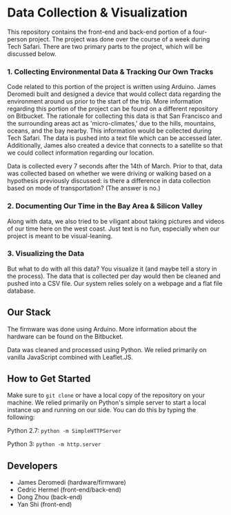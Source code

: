 # Data Collection & Visualization
This repository contains the front-end and back-end portion of a four-person project. The project was done over the course of a week during Tech Safari. There are two primary parts to the project, which will be discussed below.  

### 1. Collecting Environmental Data & Tracking Our Own Tracks 
Code related to this portion of the project is written using Arduino. James Deromedi built and designed a device that would collect data regarding the environment around us prior to the start of the trip. More information regarding this portion of the project can be found on a different repository on Bitbucket. The rationale for collecting this data is that San Francisco and the surrounding areas act as 'micro-climates,' due to the hills, mountains, oceans, and the bay nearby. This information would be collected during Tech Safari. The data is pushed into a text file which can be accessed later. Additionally, James also created a device that connects to a satellite so that we could collect information regarding our location. 

Data is collected every 7 seconds after the 14th of March. Prior to that, data was collected based on whether we were driving or walking based on a hypothesis previously discussed: is there a difference in data collection based on mode of transportation? (The answer is no.) 

### 2. Documenting Our Time in the Bay Area & Silicon Valley 
Along with data, we also tried to be viligant about taking pictures and videos of our time here on the west coast. Just text is no fun, especially when our project is meant to be visual-leaning.  

### 3. Visualizing the Data  
But what to do with all this data? You visualize it (and maybe tell a story in the process). The data that is collected per day would then be cleaned and pushed into a CSV file. Our system relies solely on a webpage and a flat file database. 

## Our Stack 
The firmware was done using Arduino. More information about the hardware can be found on the Bitbucket. 

Data was cleaned and processed using Python. We relied primarily on vanilla JavaScript combined with Leaflet.JS. 

## How to Get Started 
Make sure to ```git clone``` or have a local copy of the repository on your machine. We relied primarily on Python's simple server to start a local instance up and running on our side. You can do this by typing the following: 

Python 2.7: ```python -m SimpleHTTPServer``` 

Python 3: ```python -m http.server```

## Developers 
* James Deromedi (hardware/firmware) 
* Cedric Hermel (front-end/back-end)
* Dong Zhou (back-end)
* Yan Shi (front-end)